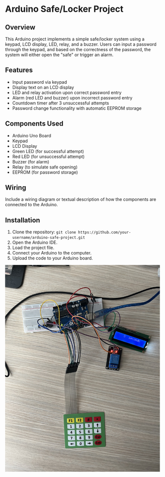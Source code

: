 
# Arduino Safe/Locker Project

## Overview
This Arduino project implements a simple safe/locker system using a keypad, LCD display, LED, relay, and a buzzer. Users can input a password through the keypad, and based on the correctness of the password, the system will either open the "safe" or trigger an alarm.

## Features
- Input password via keypad
- Display text on an LCD display
- LED and relay activation upon correct password entry
- Alarm (red LED and buzzer) upon incorrect password entry
- Countdown timer after 3 unsuccessful attempts
- Password change functionality with automatic EEPROM storage

## Components Used
- Arduino Uno Board
- Keypad
- LCD Display
- Green LED (for successful attempt)
- Red LED (for unsuccessful attempt)
- Buzzer (for alarm)
- Relay (to simulate safe opening)
- EEPROM (for password storage)

## Wiring
Include a wiring diagram or textual description of how the components are connected to the Arduino.

## Installation
1. Clone the repository: `git clone https://github.com/your-username/arduino-safe-project.git`
2. Open the Arduino IDE.
3. Load the project file.
4. Connect your Arduino to the computer.
5. Upload the code to your Arduino board.

![Arduino Safe Project](arduino-locker/img/arduino-locker.jpg)
